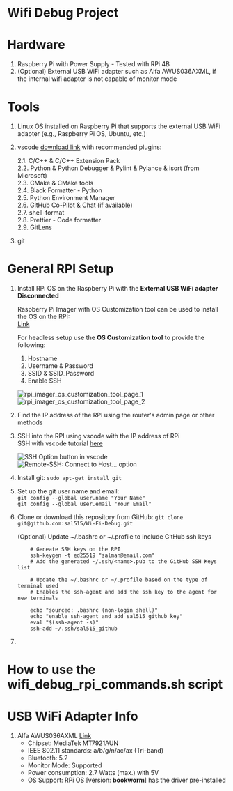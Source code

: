 # Wifi Debug Project

# Hardware

1. Raspberry Pi with Power Supply - Tested with RPi 4B
2. (Optional) External USB WiFi adapter such as Alfa AWUS036AXML,
   if the internal wifi adapter is not capable of monitor mode

# Tools

1.  Linux OS installed on Raspberry Pi that supports the external USB WiFi adapter
    (e.g., Raspberry Pi OS, Ubuntu, etc.)
2.  vscode [download link](https://code.visualstudio.com/download) with recommended plugins:

    2.1. C/C++ & C/C++ Extension Pack  
    2.2. Python & Python Debugger & Pylint & Pylance & isort (from Microsoft)  
    2.3. CMake & CMake tools  
    2.4. Black Formatter - Python  
    2.5. Python Environment Manager  
    2.6. GitHub Co-Pilot & Chat (if available)  
    2.7. shell-format  
    2.8. Prettier - Code formatter  
    2.9. GitLens

3.  git

# General RPI Setup

1. Install RPi OS on the Raspberry Pi with the **External USB WiFi adapter Disconnected**

   Raspberry Pi Imager with OS Customization tool can be used to install the OS on the RPI:  
   [Link](https://www.raspberrypi.com/software/)

   For headless setup use the **OS Customization tool** to provide the following:

   1. Hostname
   2. Username & Password
   3. SSID & SSID_Password
   4. Enable SSH

   ![rpi_imager_os_customization_tool_page_1](https://www.raspberrypi.com/documentation/computers/images/imager/os-customisation-general.png)
   ![rpi_imager_os_customization_tool_page_2](https://www.raspberrypi.com/documentation/computers/images/imager/os-customisation-services.png)

2. Find the IP address of the RPI using the router's admin page or other methods

3. SSH into the RPI using vscode with the IP address of RPi  
   SSH with vscode tutorial [here](https://code.visualstudio.com/docs/remote/ssh-tutorial)

   ![SSH Option button in vscode](https://code.visualstudio.com/assets/docs/remote/ssh-tutorial/remote-status-bar.png)
   ![Remote-SSH: Connect to Host... option](https://code.visualstudio.com/assets/docs/remote/ssh-tutorial/remote-ssh-commands.png)

4. Install git:
   `sudo apt-get install git`

5. Set up the git user name and email:  
   `git config --global user.name "Your Name"`  
   `git config --global user.email "Your Email"`

6. Clone or download this repository from GitHub:
   `git clone git@github.com:sal515/Wi-Fi-Debug.git`

   (Optional) Update ~/.bashrc or ~/.profile to include GitHub ssh keys

   ```
       # Geneate SSH keys on the RPI
       ssh-keygen -t ed25519 "salman@email.com"
       # Add the generated ~/.ssh/<name>.pub to the GitHub SSH Keys list

       # Update the ~/.bashrc or ~/.profile based on the type of terminal used
       # Enables the ssh-agent and add the ssh key to the agent for new terminals

       echo "sourced: .bashrc (non-login shell)"
       echo "enable ssh-agent and add sal515 github key"
       eval "$(ssh-agent -s)"
       ssh-add ~/.ssh/sal515_github

   ```

7.

# How to use the wifi_debug_rpi_commands.sh script

# USB WiFi Adapter Info

1. Alfa AWUS036AXML [Link](https://www.alfa.com.tw/products/awus036axml?variant=39754360684616)
   - Chipset: MediaTek MT7921AUN
   - IEEE 802.11 standards: a/b/g/n/ac/ax (Tri-band)
   - Bluetooth: 5.2
   - Monitor Mode: Supported
   - Power consumption: 2.7 Watts (max.) with 5V
   - OS Support: RPi OS [version: **bookworm**] has the driver pre-installed
